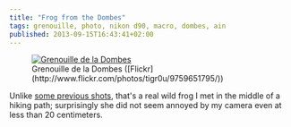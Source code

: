 ```yaml
---
title: "Frog from the Dombes"
tags: grenouille, photo, nikon d90, macro, dombes, ain
published: 2013-09-15T16:43:41+02:00
---
```


<figure class="object-center">
    <a href="/images/frog-dombes.jpg"><img src="/images/660x/frog-dombes.jpg" alt="Grenouille de la Dombes"></a>
    <figcaption>
    Grenouille de la Dombes
    ([Flickr](http://www.flickr.com/photos/tigr0u/9759651795/))
    </figcaption>
</figure>

Unlike <a href="/post/c-est-moi-qui-te-fais-sourire">some previous shots</a>, that's a real wild frog I met in the middle of a hiking path; surprisingly she did not seem annoyed by my camera even at less than 20 centimeters.
